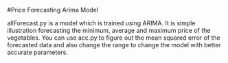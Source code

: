 #Price Forecasting Arima Model


allForecast.py is a model which is trained using ARIMA. It is simple illustration forecasting the minimum, average and maximum price of the vegetables. 
You can use acc.py to figure out the mean squared error of the forecasted data and also change the range to change the model with better accurate parameters.


